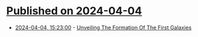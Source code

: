 # [Published on 2024-04-04](index.md)

* [2024-04-04, 15:23:00](https://soylentnews.org/article.pl?sid=24/04/03/0324246&from=rss) - [Unveiling The Formation Of The First Galaxies](https://soylentnews.org/article.pl?sid=24/04/03/0324246&from=rss)
